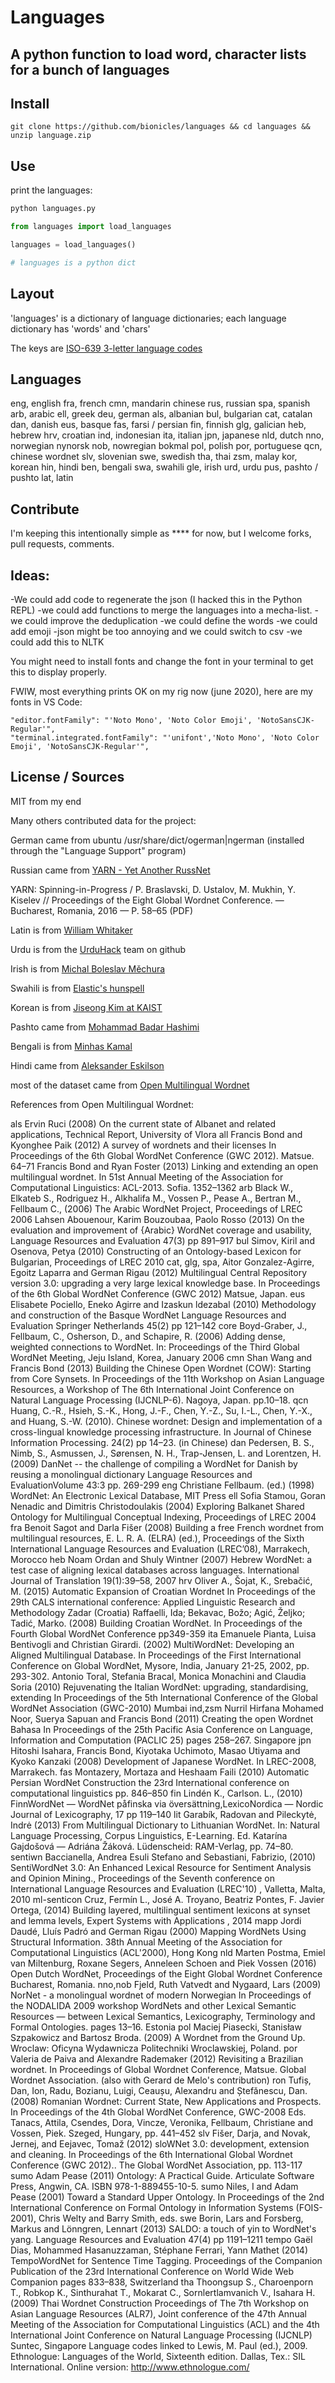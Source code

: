 # Languages

## A python function to load word, character lists for a bunch of languages


## Install

```
git clone https://github.com/bionicles/languages && cd languages && unzip language.zip
```

## Use

print the languages:
```bash
python languages.py 
```

```py
from languages import load_languages

languages = load_languages()

# languages is a python dict
```

## Layout

'languages' is a dictionary of language dictionaries; each language dictionary has 'words' and 'chars'

The keys are [ISO-639 3-letter language codes](https://en.wikipedia.org/wiki/Wikipedia:WikiProject_Languages/List_of_ISO_639-3_language_codes_(2019))


## Languages
eng, english
fra, french
cmn, mandarin chinese
rus, russian
spa, spanish
arb, arabic
ell, greek
deu, german
als, albanian
bul, bulgarian
cat, catalan
dan, danish
eus, basque
fas, farsi / persian
fin, finnish
glg, galician
heb, hebrew
hrv, croatian
ind, indonesian
ita, italian
jpn, japanese
nld, dutch
nno, norwegian nynorsk
nob, nowregian bokmal
pol, polish
por, portuguese
qcn, chinese wordnet
slv, slovenian
swe, swedish
tha, thai
zsm, malay
kor, korean
hin, hindi
ben, bengali
swa, swahili
gle, irish
urd, urdu
pus, pashto / pushto
lat, latin

## Contribute

I'm keeping this intentionally simple as **** for now, but I welcome forks, pull requests, comments. 

## Ideas:
-We could add code to regenerate the json (I hacked this in the Python REPL) 
-we could add functions to merge the languages into a mecha-list. 
-we could improve the deduplication
-we could define the words
-we could add emoji
-json might be too annoying and we could switch to csv
-we could add this to NLTK

You might need to install fonts and change the font in your terminal to get this to display properly. 

FWIW, most everything prints OK on my rig now (june 2020), here 
are my fonts in VS Code:
```
"editor.fontFamily": "'Noto Mono', 'Noto Color Emoji', 'NotoSansCJK-Regular'",
"terminal.integrated.fontFamily": "'unifont','Noto Mono', 'Noto Color Emoji', 'NotoSansCJK-Regular'",
```

## License / Sources

MIT from my end

Many others contributed data for the project:

German came from ubuntu /usr/share/dict/ogerman|ngerman (installed through the "Language Support" program)

Russian came from [YARN - Yet Another RussNet](https://russianword.net/en/)

YARN: Spinning-in-Progress / P. Braslavski, D. Ustalov, M. Mukhin, Y. Kiselev // Proceedings of the Eight Global Wordnet Conference. — Bucharest, Romania, 2016 — P. 58–65 (PDF)

Latin is from [William Whitaker](https://en.wikipedia.org/wiki/William_Whitaker%27s_Words)

Urdu is from the [UrduHack](https://github.com/urduhack) team on github

Irish is from [Michal Boleslav Měchura](http://www.lexiconista.com/)

Swahili is from [Elastic's hunspell](https://github.com/elastic/hunspell)

Korean is from [Jiseong Kim at KAIST](http://wordnet.kaist.ac.kr/wordnet/contents_en.php)

Pashto came from [Mohammad Badar Hashimi](https://github.com/mohbadar)

Bengali is from [Minhas Kamal](https://github.com/MinhasKamal)

Hindi came from [Aleksander Eskilson](https://github.com/bdrillard)

most of the dataset came from [Open Multilingual Wordnet](http://compling.hss.ntu.edu.sg/omw/) 

References from Open Multilingual Wordnet:

als Ervin Ruci (2008)
On the current state of Albanet and related applications, Technical Report, University of Vlora
all Francis Bond and Kyonghee Paik (2012)
A survey of wordnets and their licenses In Proceedings of the 6th Global WordNet Conference (GWC 2012). Matsue. 64–71
      Francis Bond and Ryan Foster (2013)
Linking and extending an open multilingual wordnet. In 51st Annual Meeting of the Association for Computational Linguistics: ACL-2013. Sofia. 1352–1362
arb Black W., Elkateb S., Rodriguez H., Alkhalifa M., Vossen P., Pease A., Bertran M., Fellbaum C., (2006)
The Arabic WordNet Project, Proceedings of LREC 2006
       Lahsen Abouenour, Karim Bouzoubaa, Paolo Rosso (2013)
On the evaluation and improvement of {Arabic} WordNet coverage and usability, Language Resources and Evaluation 47(3) pp 891–917
bul Simov, Kiril and Osenova, Petya (2010)
Constructing of an Ontology-based Lexicon for Bulgarian, Proceedings of LREC 2010
cat, glg, spa, Aitor Gonzalez-Agirre, Egoitz Laparra and German Rigau (2012)
Multilingual Central Repository version 3.0: upgrading a very large lexical knowledge base. In Proceedings of the 6th Global WordNet Conference (GWC 2012) Matsue, Japan.
eus Elisabete Pociello, Eneko Agirre and Izaskun ldezabal (2010)
Methodology and construction of the Basque WordNet Language Resources and Evaluation Springer Netherlands 45(2) pp 121–142
core Boyd-Graber, J., Fellbaum, C., Osherson, D., and Schapire, R. (2006)
Adding dense, weighted connections to WordNet. In: Proceedings of the Third Global WordNet Meeting, Jeju Island, Korea, January 2006
cmn Shan Wang and Francis Bond (2013)
Building the Chinese Open Wordnet (COW): Starting from Core Synsets. In Proceedings of the 11th Workshop on Asian Language Resources, a Workshop of The 6th International Joint Conference on Natural Language Processing (IJCNLP-6). Nagoya, Japan. pp.10–18.
qcn Huang, C.-R., Hsieh, S.-K., Hong, J.-F., Chen, Y.-Z., Su, I.-L., Chen, Y.-X., and Huang, S.-W. (2010).
Chinese wordnet: Design and implementation of a cross-lingual knowledge processing infrastructure. In Journal of Chinese Information Processing. 24(2) pp 14–23. (in Chinese)
dan Pedersen, B. S., Nimb, S., Asmussen, J., Sørensen, N. H., Trap-Jensen, L. and Lorentzen, H. (2009)
DanNet -- the challenge of compiling a WordNet for Danish by reusing a monolingual dictionary Language Resources and EvaluationVolume 43:3 pp. 269-299
eng Christiane Fellbaum. (ed.) (1998)
WordNet: An Electronic Lexical Database, MIT Press
ell Sofia Stamou, Goran Nenadic and Dimitris Christodoulakis (2004)
Exploring Balkanet Shared Ontology for Multilingual Conceptual Indexing, Proceedings of LREC 2004
fra Benoit Sagot and Darla Fišer (2008)
Building a free French wordnet from multilingual resources, E. L. R. A. (ELRA) (ed.), Proceedings of the Sixth International Language Resources and Evaluation (LREC’08), Marrakech, Morocco
heb Noam Ordan and Shuly Wintner (2007)
Hebrew WordNet: a test case of aligning lexical databases across languages. International Journal of Translation 19(1):39–58, 2007
hrv Oliver A., Šojat, K., Srebačić, M. (2015)
Automatic Expansion of Croatian Wordnet In Proceedings of the 29th CALS international conference: Applied Linguistic Research and Methodology Zadar (Croatia)
Raffaelli, Ida; Bekavac, Božo; Agić, Željko; Tadić, Marko. (2008)
Building Croatian WordNet. In Proceedings of the Fourth Global WordNet Conference pp349-359
ita Emanuele Pianta, Luisa Bentivogli and Christian Girardi. (2002)
MultiWordNet: Developing an Aligned Multilingual Database. In Proceedings of the First International Conference on Global WordNet, Mysore, India, January 21-25, 2002, pp. 293-302.
Antonio Toral, Stefania Bracal, Monica Monachini and Claudia Soria (2010)
Rejuvenating the Italian WordNet: upgrading, standardising, extending In Proceedings of the 5th International Conference of the Global WordNet Association (GWC-2010) Mumbai
ind,zsm Nurril Hirfana Mohamed Noor, Suerya Sapuan and Francis Bond (2011)
Creating the open Wordnet Bahasa In Proceedings of the 25th Pacific Asia Conference on Language, Information and Computation (PACLIC 25) pages 258–267. Singapore
jpn Hitoshi Isahara, Francis Bond, Kiyotaka Uchimoto, Masao Utiyama and Kyoko Kanzaki (2008)
Development of Japanese WordNet. In LREC-2008, Marrakech.
fas Montazery, Mortaza and Heshaam Faili (2010)
Automatic Persian WordNet Construction the 23rd International conference on computational linguistics pp. 846–850
fin Lindén K., Carlson. L., (2010)
FinnWordNet — WordNet påfinska via översättning,LexicoNordica — Nordic Journal of Lexicography, 17 pp 119–140
lit Garabík, Radovan and Pileckytė, Indrė (2013)
From Multilingual Dictionary to Lithuanian WordNet. In: Natural Language Processing, Corpus Linguistics, E-Learning. Ed. Katarína Gajdošová — Adriána Žáková. Lüdenscheid: RAM-Verlag, pp. 74–80.
sentiwn Baccianella, Andrea Esuli Stefano and Sebastiani, Fabrizio, (2010)
SentiWordNet 3.0: An Enhanced Lexical Resource for Sentiment Analysis and Opinion Mining., Proceedings of the Seventh conference on International Language Resources and Evaluation (LREC'10) , Valletta, Malta, 2010
ml-senticon Cruz, Fermín L., José A. Troyano, Beatriz Pontes, F. Javier Ortega, (2014)
Building layered, multilingual sentiment lexicons at synset and lemma levels, Expert Systems with Applications , 2014
mapp Jordi Daudé, Lluís Padró and German Rigau (2000)
Mapping WordNets Using Structural Information. 38th Annual Meeting of the Association for Computational Linguistics (ACL'2000), Hong Kong
nld Marten Postma, Emiel van Miltenburg, Roxane Segers, Anneleen Schoen and Piek Vossen (2016)
Open Dutch WordNet, Proceedings of the Eight Global Wordnet Conference Bucharest, Romania.
nno,nob Fjeld, Ruth Vatvedt and Nygaard, Lars (2009)
NorNet - a monolingual wordnet of modern Norwegian In Proceedings of the NODALIDA 2009 workshop WordNets and other Lexical Semantic Resources — between Lexical Semantics, Lexicography, Terminology and Formal Ontologies. pages 13–16. Estonia
pol Maciej Piasecki, Stanisław Szpakowicz and Bartosz Broda. (2009)
A Wordnet from the Ground Up. Wroclaw: Oficyna Wydawnicza Politechniki Wroclawskiej, Poland.
por Valeria de Paiva and Alexandre Rademaker (2012)
Revisiting a Brazilian wordnet. In Proceedings of Global Wordnet Conference, Matsue. Global Wordnet Association. (also with Gerard de Melo's contribution)
ron Tufiș, Dan, Ion, Radu, Bozianu, Luigi, Ceaușu, Alexandru and Ștefănescu, Dan. (2008)
Romanian Wordnet: Current State, New Applications and Prospects. In Proceedings of the 4th Global WordNet Conference, GWC-2008 Eds. Tanacs, Attila, Csendes, Dora, Vincze, Veronika, Fellbaum, Christiane and Vossen, Piek. Szeged, Hungary, pp. 441–452
slv Fišer, Darja, and Novak, Jernej, and Eejavec, Tomaž (2012)
sloWNet 3.0: development, extension and cleaning. In Proceedings of the 6th International Global Wordnet Conference (GWC 2012).. The Global WordNet Association, pp. 113-117
sumo Adam Pease (2011)
Ontology: A Practical Guide. Articulate Software Press, Angwin, CA. ISBN 978-1-889455-10-5.
sumo Niles, I and Adam Pease (2001)
Toward a Standard Upper Ontology. In Proceedings of the 2nd International Conference on Formal Ontology in Information Systems (FOIS-2001), Chris Welty and Barry Smith, eds.
swe Borin, Lars and Forsberg, Markus and Lönngren, Lennart (2013)
SALDO: a touch of yin to WordNet's yang. Language Resources and Evaluation 47(4) pp 1191–1211 tempo Gaël Dias, Mohammed Hasanuzzaman, Stéphane Ferrari, Yann Mathet (2014)
TempoWordNet for Sentence Time Tagging. Proceedings of the Companion Publication of the 23rd International Conference on World Wide Web Companion pages 833–838, Switzerland
tha Thoongsup S., Charoenporn T., Robkop K., Sinthurahat T., Mokarat C., Sornlertlamvanich V., Isahara H. (2009)
Thai Wordnet Construction Proceedings of The 7th Workshop on Asian Language Resources (ALR7), Joint conference of the 47th Annual Meeting of the Association for Computational Linguistics (ACL) and the 4th International Joint Conference on Natural Language Processing (IJCNLP) Suntec, Singapore
Language codes linked to Lewis, M. Paul (ed.), 2009. Ethnologue: Languages of the World, Sixteenth edition. Dallas, Tex.: SIL International. Online version: http://www.ethnologue.com/

